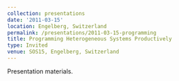 ```yaml
---
collection: presentations
date: '2011-03-15'
location: Engelberg, Switzerland
permalink: /presentations/2011-03-15-programming
title: Programming Heterogeneous Systems Productively
type: Invited
venue: SOS15, Engelberg, Switzerland
---
```


Presentation materials.

